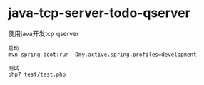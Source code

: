 # java-tcp-server-todo-qserver
使用java开发tcp qserver

```
启动
mvn spring-boot:run -Dmy.active.spring.profiles=development

测试
php7 test/test.php
```


